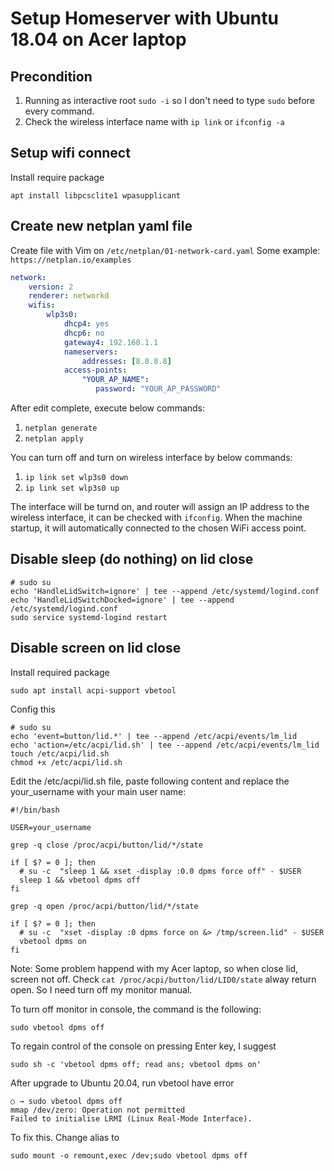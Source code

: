# Setup Homeserver with Ubuntu 18.04 on Acer laptop

## Precondition

1. Running as interactive root `sudo -i` so I don't need to type `sudo` before every command.
2. Check the wireless interface name with `ip link` or `ifconfig -a`

## Setup wifi connect

Install require package

```shell
apt install libpcsclite1 wpasupplicant
```

## Create new netplan yaml file

Create file with Vim on `/etc/netplan/01-network-card.yaml`
Some example: `https://netplan.io/examples`

```yaml
network:
    version: 2
    renderer: networkd
    wifis:
        wlp3s0:
            dhcp4: yes
            dhcp6: no
            gateway4: 192.168.1.1
            nameservers:
                addresses: [8.8.8.8]
            access-points:
                "YOUR_AP_NAME":
                   password: "YOUR_AP_PASSWORD"

```

After edit complete, execute below commands:

1. `netplan generate`
2. `netplan apply`

You can turn off and turn on wireless interface by below commands:

1. `ip link set wlp3s0 down`
2. `ip link set wlp3s0 up`

The interface will be turnd on, and router will assign an IP address to the wireless interface, it can be checked with `ifconfig`. When the machine startup, it will automatically connected to the chosen WiFi access point.

## Disable sleep (do nothing) on lid close

```shell
# sudo su
echo 'HandleLidSwitch=ignore' | tee --append /etc/systemd/logind.conf
echo 'HandleLidSwitchDocked=ignore' | tee --append /etc/systemd/logind.conf
sudo service systemd-logind restart
```

## Disable screen on lid close

Install required package

```shell
sudo apt install acpi-support vbetool
```

Config this

```shell
# sudo su
echo 'event=button/lid.*' | tee --append /etc/acpi/events/lm_lid
echo 'action=/etc/acpi/lid.sh' | tee --append /etc/acpi/events/lm_lid
touch /etc/acpi/lid.sh
chmod +x /etc/acpi/lid.sh
```

Edit the /etc/acpi/lid.sh file, paste following content and replace the your_username with your main user name:

```shell
#!/bin/bash

USER=your_username

grep -q close /proc/acpi/button/lid/*/state

if [ $? = 0 ]; then
  # su -c  "sleep 1 && xset -display :0.0 dpms force off" - $USER
  sleep 1 && vbetool dpms off
fi

grep -q open /proc/acpi/button/lid/*/state

if [ $? = 0 ]; then
  # su -c  "xset -display :0 dpms force on &> /tmp/screen.lid" - $USER
  vbetool dpms on
fi
```

Note: Some problem happend with my Acer laptop, so when close lid, screen not off.
Check `cat /proc/acpi/button/lid/LID0/state` alway return open.
So I need turn off my monitor manual.

To turn off monitor in console, the command is the following:

```shell
sudo vbetool dpms off
```

To regain control of the console on pressing Enter key, I suggest

```shell
sudo sh -c 'vbetool dpms off; read ans; vbetool dpms on'
```

After upgrade to Ubuntu 20.04, run vbetool have error

```
○ → sudo vbetool dpms off
mmap /dev/zero: Operation not permitted
Failed to initialise LRMI (Linux Real-Mode Interface).
```

To fix this. Change alias to 

```shell
sudo mount -o remount,exec /dev;sudo vbetool dpms off
```
